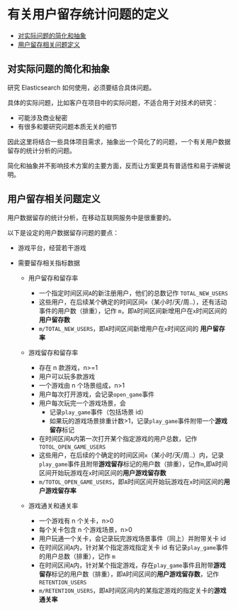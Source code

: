 # 有关用户留存统计问题的定义

<!-- @import "[TOC]" {cmd="toc" depthFrom=2 depthTo=6 orderedList=false} -->

<!-- code_chunk_output -->

- [对实际问题的简化和抽象](#对实际问题的简化和抽象)
- [用户留存相关问题定义](#用户留存相关问题定义)

<!-- /code_chunk_output -->

## 对实际问题的简化和抽象

研究 Elasticsearch 如何使用，必须要结合具体问题。

具体的实际问题，比如客户在项目中的实际问题，不适合用于对技术的研究：

- 可能涉及商业秘密
- 有很多和要研究问题本质无关的细节

因此这里将结合一些具体项目需求，抽象出一个简化了的问题，一个有关用户数据留存的统计分析的问题。

简化和抽象并不影响技术方案的主要方面，反而让方案更具有普适性和易于讲解说明。

## 用户留存相关问题定义

用户数据留存的统计分析，在移动互联网服务中是很重要的。

以下是设定的用户数据留存问题的要点：

- 游戏平台，经营若干游戏
- 需要留存相关指标数据

  - 用户留存和留存率
    - 一个指定时间区间`A`的新注册用户，他们的总数记作 `TOTAL_NEW_USERS`
    - 这些用户，在后续某个确定的时间区间`x`（某小时/天/周..），还有活动事件的用户数（排重），记作 `m`，即`A`时间区间新增用户在`x`时间区间的 **用户留存数**
    - `m/TOTAL_NEW_USERS`，即`A`时间区间新增用户在`x`时间区间的 **用户留存率**
  - 游戏留存和留存率

    - 存在 n 款游戏，n>=1
    - 用户可以玩多款游戏
    - 一个游戏由 n 个场景组成，n>1
    - 用户每次打开游戏，会记录`open_game`事件
    - 用户每次玩完一个游戏场景，会
      - 记录`play_game`事件（包括场景 id）
      - 如果玩的游戏场景排重计数>1，记录`play_game`事件附带一个**游戏留存**标记
    - 在时间区间`A`内第一次打开某个指定游戏的用户总数，记作`TOTOL_OPEN_GAME_USERS`
    - 这些用户，在后续的个确定的时间区间`x`（某小时/天/周..）内，记录`play_game`事件且附带**游戏留存**标记的用户数（排重），记作`m`,即`A`时间区间开始玩游戏在`x`时间区间的**用户游戏留存数**
    - `m/TOTOL_OPEN_GAME_USERS`，即`A`时间区间开始玩游戏在`x`时间区间的**用户游戏留存率**

  - 游戏通关和通关率
    - 一个游戏有 n 个关卡，n>0
    - 每个关卡包含 n 个游戏场景，n>0
    - 用户玩通一个关卡，会记录玩完游戏场景事件（同上）并附带关卡 id
    - 在时间区间`A`内，针对某个指定游戏指定关卡 id 有记录`play_game`事件的用户总数（排重），记作 `m`
    - 在时间区间`A`内，针对某个指定游戏，存在`play_game`事件且附带**游戏留存**标记的用户数（排重），即`A`时间区间的**用户游戏留存数**，记作`RETENTION_USERS`
    - `m/RETENTION_USERS`，即`A`时间区间内的某指定游戏的指定关卡的**游戏通关率**
